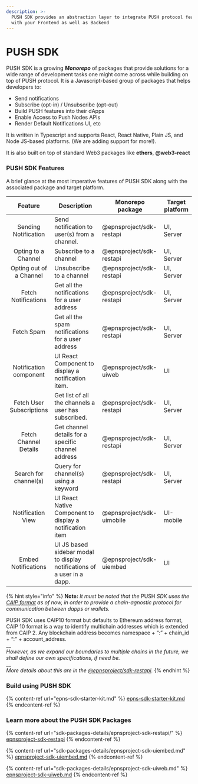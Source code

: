 ```yaml
---
description: >-
  PUSH SDK provides an abstraction layer to integrate PUSH protocol features
  with your Frontend as well as Backend
---
```


# PUSH SDK

PUSH SDK is a growing _**Monorepo**_ of packages that provide solutions for a wide range of development tasks one might come across while building on top of PUSH protocol. It is a Javascript-based group of packages that helps developers to:

* Send notifications
* Subscribe (opt-in) / Unsubscribe (opt-out)
* Build PUSH features into their dApps
* Enable Access to Push Nodes APIs
* Render Default Notifications UI, etc

It is written in Typescript and supports React, React Native, Plain JS, and Node JS-based platforms. (We are adding support for more!).&#x20;

It is also built on top of standard Web3 packages like **ethers**, **@web3-react**

### PUSH SDK Features

A brief glance at the most imperative features of PUSH SDK along with the associated package and target platform.

|          Feature         | Description                                                             | Monorepo package          | Target platform |
| :----------------------: | ----------------------------------------------------------------------- | ------------------------- | --------------- |
|   Sending Notification   | Send notification to user(s) from a channel.                            | @epnsproject/sdk-restapi  | UI, Server      |
|    Opting to a Channel   | Subscribe to a channel                                                  | @epnsproject/sdk-restapi  | UI, Server      |
|  Opting out of a Channel | Unsubscribe to a channel                                                | @epnsproject/sdk-restapi  | UI, Server      |
|    Fetch Notifications   | Get all the notifications for a user address                            | @epnsproject/sdk-restapi  | UI, Server      |
|        Fetch Spam        | Get all the spam notifications for a user address                       | @epnsproject/sdk-restapi  | UI, Server      |
|  Notification component  | UI React Component to display a notification item.                      | @epnsproject/sdk-uiweb    | UI              |
| Fetch User Subscriptions | Get list of all the channels a user has subscribed.                     | @epnsproject/sdk-restapi  | UI, Server      |
|   Fetch Channel Details  | Get channel details for a specific channel address                      | @epnsproject/sdk-restapi  | UI, Server      |
|   Search for channel(s)  | Query for channel(s) using a keyword                                    | @epnsproject/sdk-restapi  | UI, Server      |
|     Notification View    | UI React Native Component to display a notification item                | @epnsproject/sdk-uimobile | UI-mobile       |
|    Embed Notifications   | UI JS based sidebar modal to display notifications of a user in a dapp. | @epnsproject/sdk-uiembed  | UI              |

{% hint style="info" %}
**Note**_**:** It must be noted that the_ PUSH _SDK uses the_ [_CAIP format_](https://github.com/ChainAgnostic/CAIPs/blob/master/CAIPs/caip-10.md) _as of now, in order to provide a chain-agnostic protocol for communication between dapps or wallets._&#x20;

PUSH SDK uses CAIP10 format but defaults to Ethereum address format, CAIP 10 format is a way to identify multichain addresses which is extended from CAIP 2. Any blockchain address becomes namespace + “:” + chain\_id + “:” + account\_address.\
__\
_However, as we expand our boundaries to multiple chains in the future, we shall define our own specifications, if need be._\
__\
_More details about this are in the_ [_@epnsproject/sdk-restapi_](https://app.gitbook.com/o/-MCJn6rNLQKVOk-aCimu/s/pQzrIQwtTyxis5s10tsE/\~/changes/OfIXJ2KYkdQs4ZwCZcMo/developer-tooling/epns-sdk/sdk-packages-details/epnsproject-sdk-restapi)_._
{% endhint %}

### Build using PUSH SDK

{% content-ref url="epns-sdk-starter-kit.md" %}
[epns-sdk-starter-kit.md](epns-sdk-starter-kit.md)
{% endcontent-ref %}

### Learn more about the PUSH SDK Packages

{% content-ref url="sdk-packages-details/epnsproject-sdk-restapi/" %}
[epnsproject-sdk-restapi](sdk-packages-details/epnsproject-sdk-restapi/)
{% endcontent-ref %}

{% content-ref url="sdk-packages-details/epnsproject-sdk-uiembed.md" %}
[epnsproject-sdk-uiembed.md](sdk-packages-details/epnsproject-sdk-uiembed.md)
{% endcontent-ref %}

{% content-ref url="sdk-packages-details/epnsproject-sdk-uiweb.md" %}
[epnsproject-sdk-uiweb.md](sdk-packages-details/epnsproject-sdk-uiweb.md)
{% endcontent-ref %}
